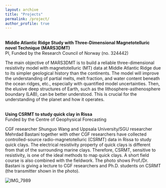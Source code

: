 ```yaml
---
layout: archive
title: "Projects" 
permalink: /project/ 
author_profile: true
---
```


<br> <b>Middle Atlantic Ridge Study with Three-Dimensional Magnetotelluric novel Technique (MARS3DMT)</b>
<br> PI, Funded by the Research Council of Norway (no. 324442)

The main objective of MARS3DMT is to build a reliable three-dimensional resistivity model with magnetotelluric (MT) data at Middle Atlantic Ridge due to its simpler geological history than the continents. The model will improve the understanding of partial melts, melt fraction, and water content beneath the ocean ridges, etc., especially with quantified model uncertainties. Then, the elusive deep structures of Earth, such as the lithosphere-asthenosphere boundary (LAB), can be better understood. This is crucial for the understanding of the planet and how it operates.

<br> <b>Using CSRMT to study quick clay in Rissa</b>
<br> Funded by the Centre of Geophysical Forecasting

CGF researcher Shunguo Wang and Uppsala University/SGU researcher Mehrdad Bastani together with other CGF researchers have collected controlled-source radio-magnetotelluric (CSRMT) data in Rissa to study quick clays. The electrical resistivity property of quick clays is different from that of the surrounding marine clays. Therefore, CSRMT, sensitive to resistivity, is one of the ideal methods to map quick clays. A short field course is also combined with the fieldwork. The photo shows Prof./Dr. Bastani is giving a lecture to CGF researchers and Ph.D. students on CSRMT (the transmitter shown in the photo).


![IMG_7989](https://user-images.githubusercontent.com/52307394/178349889-295317f2-6c71-4fc1-8e91-ab2dccd2ba72.jpeg)
